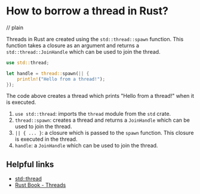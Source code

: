 # How to borrow a thread in Rust?
// plain

Threads in Rust are created using the `std::thread::spawn` function. This function takes a closure as an argument and returns a `std::thread::JoinHandle` which can be used to join the thread.

```rust
use std::thread;

let handle = thread::spawn(|| {
    println!("Hello from a thread!");
});
```

The code above creates a thread which prints "Hello from a thread!" when it is executed.

1. `use std::thread`: imports the `thread` module from the `std` crate.
2. `thread::spawn`: creates a thread and returns a `JoinHandle` which can be used to join the thread.
3. `|| { ... }`: a closure which is passed to the `spawn` function. This closure is executed in the thread.
4. `handle`: a `JoinHandle` which can be used to join the thread.

## Helpful links

- [std::thread](https://doc.rust-lang.org/std/thread/index.html)
- [Rust Book - Threads](https://doc.rust-lang.org/book/ch16-02-threads.html)